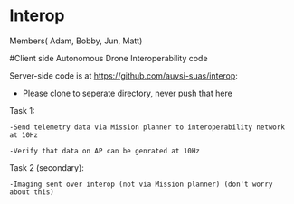 # Interop

Members( Adam, Bobby, Jun, Matt)

#Client side Autonomous Drone Interoperability code

Server-side code is at https://github.com/auvsi-suas/interop:
  
  - Please clone to seperate directory, never push that here


Task 1:
  
    -Send telemetry data via Mission planner to interoperability network at 10Hz
    
    -Verify that data on AP can be genrated at 10Hz
    
Task 2 (secondary):
  
    -Imaging sent over interop (not via Mission planner) (don't worry about this)
